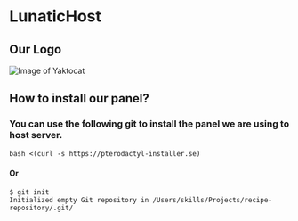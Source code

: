 # LunaticHost

## Our Logo

![Image of Yaktocat](https://cdn.discordapp.com/attachments/967710724950491196/1256287897427116135/a_f2ff462f421a243867b8a1f8de09ea99.png?ex=668038c7&is=667ee747&hm=689345c265aaa94e3c5ea3ed010dd8852876d90e6008776852caaac4b59002d3&)

## How to install our panel?

### You can use the following git to install the panel we are using to host server.

```
bash <(curl -s https://pterodactyl-installer.se)
```

#### Or

```
$ git init
Initialized empty Git repository in /Users/skills/Projects/recipe-repository/.git/
```
